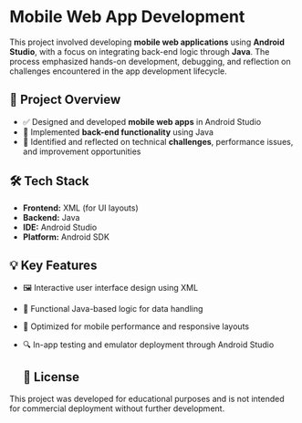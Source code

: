 # Mobile Web App Development

This project involved developing **mobile web applications** using **Android Studio**, with a focus on integrating back-end logic through **Java**. The process emphasized hands-on development, debugging, and reflection on challenges encountered in the app development lifecycle.



## 🧠 Project Overview

- ✅ Designed and developed **mobile web apps** in Android Studio
- 🔧 Implemented **back-end functionality** using Java
- 🧩 Identified and reflected on technical **challenges**, performance issues, and improvement opportunities



## 🛠️ Tech Stack

- **Frontend:** XML (for UI layouts)
- **Backend:** Java
- **IDE:** Android Studio
- **Platform:** Android SDK



## 💡 Key Features

- 🖼️ Interactive user interface design using XML
- 🧠 Functional Java-based logic for data handling
- 🚀 Optimized for mobile performance and responsive layouts
- 🔍 In-app testing and emulator deployment through Android Studio

  ## 📝 License
  
This project was developed for educational purposes and is not intended for commercial deployment without further development.
